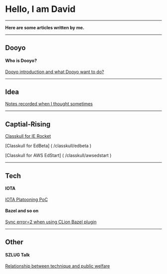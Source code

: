
Hello, I am David
===
---

**Here are some articles written by me.**



---
## Dooyo

#### Who is Dooyo?

[Dooyo introduction and what Dooyo want to do?]( /dooyo/dooyo_intro_4_csme )


---
## Idea

[Notes recorded when I thought sometimes]( /idea/201904 )


---
## Captial-Rising

[Classkull for IE Rocket]( /classkull/ierockets )

[Classkull for EdBeta] ( /classkull/edbeta )

[Classkull for AWS EdStart] ( /classkull/awsedstart )


---
## Tech

#### IOTA

[IOTA Platooning PoC]( /other/iota_based_platooning )
 

#### Bazel and so on

[Sync error=2 when using CLion Bazel plugin]( /tech/clion_bazel_plugin )
 
 

---
## Other

#### SZLUG Talk 

[Relationship between technique and public welfare](/other/szlug_talk_with_xiaoban_20190224)




